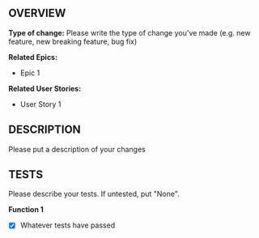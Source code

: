 ## OVERVIEW
**Type of change:** Please write the type of change you've made (e.g. new feature, new breaking feature, bug fix)

**Related Epics:**
- Epic 1

**Related User Stories:**
- User Story 1

## DESCRIPTION
Please put a description of your changes

## TESTS
Please describe your tests. If untested, put "None".

**Function 1**
- [x] Whatever tests have passed

